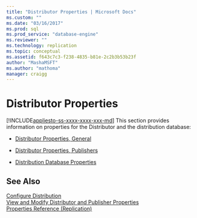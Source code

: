 ```yaml
---
title: "Distributor Properties | Microsoft Docs"
ms.custom: ""
ms.date: "03/16/2017"
ms.prod: sql
ms.prod_service: "database-engine"
ms.reviewer: ""
ms.technology: replication
ms.topic: conceptual
ms.assetid: f643c7c3-f238-4835-b81e-2c2b3b53b23f
author: "MashaMSFT"
ms.author: "mathoma"
manager: craigg
---
```

# Distributor Properties
[!INCLUDE[appliesto-ss-xxxx-xxxx-xxx-md](../../includes/appliesto-ss-xxxx-xxxx-xxx-md.md)]
  This section provides information on properties for the Distributor and the distribution database:  
  
-   [Distributor Properties, General](../../relational-databases/replication/distributor-properties-general.md)  
  
-   [Distributor Properties, Publishers](../../relational-databases/replication/distributor-properties-publishers.md)  
  
-   [Distribution Database Properties](../../relational-databases/replication/distribution-database-properties.md)  
  
## See Also  
 [Configure Distribution](../../relational-databases/replication/configure-distribution.md)   
 [View and Modify Distributor and Publisher Properties](../../relational-databases/replication/view-and-modify-distributor-and-publisher-properties.md)   
 [Properties Reference &#40;Replication&#41;](../../relational-databases/replication/properties-reference-replication.md)  
  
  
